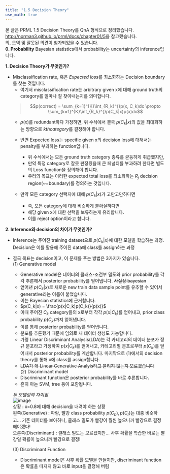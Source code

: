 ```yaml
---
title: "1.5 Decision Theory"
use_math: true
---
```


본 글은 PRML 1.5 Decision Theory를 QnA 형식으로 정리했습니다.  
<http://norman3.github.io/prml/docs/chapter01/5>을 참고했습니다.  
의, 오역 및 잘못된 의견이 첨가되었을 수 있습니다.  
**0. Probability**
Bayesian statistics에서 probability는 uncertainty의 inference입니다.

**1. Decision Theory가 무엇인가?** 
- Misclassification rate, 혹은 *Expected loss*를 최소화하는 Decision boundary를 찾는 것입니다.
  - 여기서 misclassification rate는 arbitrary given x에 대해 ground truth의 category를 얼마나 잘 찾아내는지를 의미합니다. 
  >$$p(correct) = \sum_{k=1}^{K}\int_{R_k}^{}p(x, C_k)dx  \propto \sum_{k=1}^{K}\int_{R_k}^{}p(C_k|x)p(x)dx$$  
  - $p(x)$를 redundant하다 가정하면, 위 수식에서 결국 $p(C_k|x)$의 값을 최대화하는 방향으로 $kth category$를 결정해야 합니다. 
  
  - 반면 Expected loss는 specific given x의 decision loss에 대해서는 penalty를 부과하는 function입니다.
    - 위 수식에서는 모든 ground truth category 종류를 균등하게 취급했지만,
    - 만약 특정 category로 잘못 판정됬을때 큰 페널티를 부과하려 한다면 별도의 Loss function을 정의해야 합니다.
    - 우리의 목표는 이러한 expected total loss를 최소화하는 $R_j$ decision region(~=boundary)를 정의하는 것입니다.
  - 만약 모든 category 선택지에 대해 $p(C_k|x)$가 고만고만하다면
    - 즉, 모든 category에 대해 비슷하게 불확실하다면
    - 해당 given x에 대한 선택을 보류하는게 유리합니다.
    - 이를 reject option이라고 합니다.
    
**2. Inference와 decision의 차이가 무엇인가?**
- Inference는 주어진 training dataset으로 $p(C_k|x)$에 대한 모델을 학습하는 과정. Decision은 이를 활용해 주어진 data에 class를 assign하는 과정  
- 결국 목표는 decision이고, 이 문제를 푸는 방법은 3가지가 있습니다.  
  (1) Generative model  
  - Generative model은 데이터의 클래스-조건부 밀도와 prior probability를 각각 추론해서 posterior probability를 얻어냅니다. ~~사실상 bayesian~~
  - 얻어낸 $p(C_k|x)$로 새로운 new train data sample point를 유추할 수 있어서 generative라는 이름이 붙었습니다.
  - 이는 Bayesian statistics에 근거합니다.
  - $p(C_k|x) = \frac{p(x|C_k)p(C_k)}{p(x)}$
  - 이때 주어진 $C_k$ category들의 x로부터 각각 $p(x|C_k)$를 얻어내고, prior class probability $p(C_k)$까지 얻어냅니다.
  - 이를 통해 posterior probability를 얻어냅니다.
  - 분포를 추론했기 때문에 임의로 새 데이터 생성도 가능합니다.
  - 가령 Linear Discriminant Analysis(LDA)는 각 카테고리의 데이터 분포가 정규 분포라고 가정하여 $p(x|C_k)$를 얻어내고, 카테고리별 분포로부터 $p(C_k)$를 얻어내서 posterior probability를 계산합니다. 마지막으로 (1)에서의 decision theory를 통해 x에 class를 assign합니다.
  - ~~LDA가 왜 Linear Generative Analyis라고 불리지 않는지 모르겠습니다~~  
  (2) Discriminant model  
  - Discriminant function은 posterior probability를 바로 추론합니다.
  - 흔히 아는 SVM, tree 등이 포함됩니다.  
  
  *두 모델링의 차이점*  
  ![image](https://user-images.githubusercontent.com/46081019/50903547-6f1c0000-1461-11e9-81cd-8eed62e6ab3a.png)    
  상황 : x=0.8에 대해 decision을 내려야 하는 상황  
  왼쪽(Generative) : 파랑, 빨강 class probability $p(C_b), p(C_r)$는 대충 비슷하고... 기존 데이터를 보아하니, 클래스 밀도가 빨강이 훨씬 높으니까 빨강으로 결정해야겠다!   
  오른쪽(Discriminant) : 클래스 밀도는 모르겠지만... 사후 확률을 학습한 바로는 빨강일 확률이 높으니까 빨강으로 결정!   
  
  
  (3) Discriminant Function  
  - Discriminant model은 사후 확률 모델을 만들지만, discriminant function은 확률을 따지지 않고 바로 input을 결정해 버림
    
